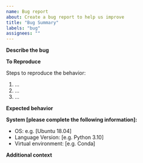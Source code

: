 ```yaml
---
name: Bug report
about: Create a bug report to help us improve
title: "Bug Summary"
labels: "bug"
assignees: ""
---
```


**Describe the bug**

<!-- A clear and concise description of what the bug is. -->

**To Reproduce**

Steps to reproduce the behavior:

1. ...
2. ...
3. ...

**Expected behavior**

<!-- A clear and concise description of what you expected to happen. -->

**System [please complete the following information]:**

-   OS: e.g. [Ubuntu 18.04]
-   Language Version: [e.g. Python 3.10]
-   Virtual environment: [e.g. Conda]

**Additional context**

<!-- Add any other context about the problem here. -->
